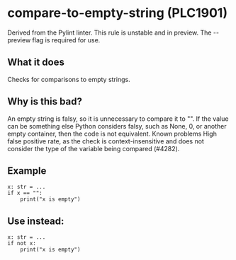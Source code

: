 # compare-to-empty-string (PLC1901)
Derived from the Pylint linter.
This rule is unstable and in preview. The --preview flag is required for use.
## What it does
Checks for comparisons to empty strings.
## Why is this bad?
An empty string is falsy, so it is unnecessary to compare it to "". If
the value can be something else Python considers falsy, such as None,
0, or another empty container, then the code is not equivalent.
Known problems
High false positive rate, as the check is context-insensitive and does not
consider the type of the variable being compared (#4282).
## Example
```
x: str = ...
if x == "":
    print("x is empty")
```
## Use instead:
```
x: str = ...
if not x:
    print("x is empty")
```